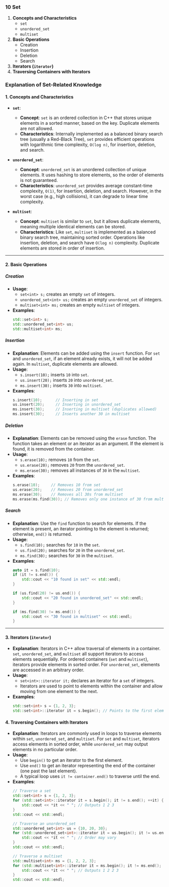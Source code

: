 ### 10 Set

1. **Concepts and Characteristics**
   - `set`
   - `unordered_set`
   - `multiset`
2. **Basic Operations**
   - Creation
   - Insertion
   - Deletion
   - Search
3. **Iterators (`iterator`)**
4. **Traversing Containers with Iterators**



### Explanation of Set-Related Knowledge

#### 1. Concepts and Characteristics
   - **`set`**:
     - **Concept**: `set` is an ordered collection in C++ that stores unique elements in a sorted manner, based on the key. Duplicate elements are not allowed.
     - **Characteristics**: Internally implemented as a balanced binary search tree (usually a Red-Black Tree), `set` provides efficient operations with logarithmic time complexity, `O(log n)`, for insertion, deletion, and search.

   - **`unordered_set`**:
     - **Concept**: `unordered_set` is an unordered collection of unique elements. It uses hashing to store elements, so the order of elements is not guaranteed.
     - **Characteristics**: `unordered_set` provides average constant-time complexity, `O(1)`, for insertion, deletion, and search. However, in the worst case (e.g., high collisions), it can degrade to linear time complexity.

   - **`multiset`**:
     - **Concept**: `multiset` is similar to `set`, but it allows duplicate elements, meaning multiple identical elements can be stored.
     - **Characteristics**: Like `set`, `multiset` is implemented as a balanced binary search tree, maintaining sorted order. Operations like insertion, deletion, and search have `O(log n)` complexity. Duplicate elements are stored in order of insertion.

---



#### 2. Basic Operations

##### Creation
   - **Usage**:
     - `set<int> s;` creates an empty `set` of integers.
     - `unordered_set<int> us;` creates an empty `unordered_set` of integers.
     - `multiset<int> ms;` creates an empty `multiset` of integers.
   - **Examples**:
     ```cpp
     std::set<int> s;
     std::unordered_set<int> us;
     std::multiset<int> ms;
     ```

##### Insertion
   - **Explanation**: Elements can be added using the `insert` function. For `set` and `unordered_set`, if an element already exists, it will not be added again. In `multiset`, duplicate elements are allowed.
   - **Usage**:
     - `s.insert(10);` inserts `10` into `set`.
     - `us.insert(20);` inserts `20` into `unordered_set`.
     - `ms.insert(30);` inserts `30` into `multiset`.
   - **Examples**:
     ```cpp
     s.insert(10);      // Inserting in set
     us.insert(20);     // Inserting in unordered_set
     ms.insert(30);     // Inserting in multiset (duplicates allowed)
     ms.insert(30);     // Inserts another 30 in multiset
     ```

##### Deletion
   - **Explanation**: Elements can be removed using the `erase` function. The function takes an element or an iterator as an argument. If the element is found, it is removed from the container.
   - **Usage**:
     - `s.erase(10);` removes `10` from the `set`.
     - `us.erase(20);` removes `20` from the `unordered_set`.
     - `ms.erase(30);` removes all instances of `30` in the `multiset`.
   - **Examples**:
     ```cpp
     s.erase(10);     // Removes 10 from set
     us.erase(20);    // Removes 20 from unordered_set
     ms.erase(30);    // Removes all 30s from multiset
     ms.erase(ms.find(30)); // Removes only one instance of 30 from multiset
     ```

##### Search
   - **Explanation**: Use the `find` function to search for elements. If the element is present, an iterator pointing to the element is returned; otherwise, `end()` is returned.
   - **Usage**:
     - `s.find(10);` searches for `10` in the `set`.
     - `us.find(20);` searches for `20` in the `unordered_set`.
     - `ms.find(30);` searches for `30` in the `multiset`.
   - **Examples**:
     ```cpp
     auto it = s.find(10);
     if (it != s.end()) {
         std::cout << "10 found in set" << std::endl;
     }
     
     if (us.find(20) != us.end()) {
         std::cout << "20 found in unordered_set" << std::endl;
     }
     
     if (ms.find(30) != ms.end()) {
         std::cout << "30 found in multiset" << std::endl;
     }
     ```

---



#### 3. Iterators (`iterator`)

   - **Explanation**: Iterators in C++ allow traversal of elements in a container. `set`, `unordered_set`, and `multiset` all support iterators to access elements sequentially. For ordered containers (`set` and `multiset`), iterators provide elements in sorted order. For `unordered_set`, elements are accessed in an arbitrary order.
   - **Usage**:
     - `set<int>::iterator it;` declares an iterator for a `set` of integers.
     - Iterators are used to point to elements within the container and allow moving from one element to the next.
   - **Examples**:
     ```cpp
     std::set<int> s = {1, 2, 3};
     std::set<int>::iterator it = s.begin(); // Points to the first element
     ```

#### 4. Traversing Containers with Iterators
   - **Explanation**: Iterators are commonly used in loops to traverse elements within `set`, `unordered_set`, and `multiset`. For `set` and `multiset`, iterators access elements in sorted order, while `unordered_set` may output elements in no particular order.
   - **Usage**:
     - Use `begin()` to get an iterator to the first element.
     - Use `end()` to get an iterator representing the end of the container (one past the last element).
     - A typical loop uses `it != container.end()` to traverse until the end.
   - **Examples**:
     ```cpp
     // Traverse a set
     std::set<int> s = {1, 2, 3};
     for (std::set<int>::iterator it = s.begin(); it != s.end(); ++it) {
         std::cout << *it << " "; // Outputs 1 2 3
     }
     std::cout << std::endl;
     
     // Traverse an unordered_set
     std::unordered_set<int> us = {10, 20, 30};
     for (std::unordered_set<int>::iterator it = us.begin(); it != us.end(); ++it) {
         std::cout << *it << " "; // Order may vary
     }
     std::cout << std::endl;
     
     // Traverse a multiset
     std::multiset<int> ms = {1, 2, 2, 3};
     for (std::multiset<int>::iterator it = ms.begin(); it != ms.end(); ++it) {
         std::cout << *it << " "; // Outputs 1 2 2 3
     }
     std::cout << std::endl;
     ```


